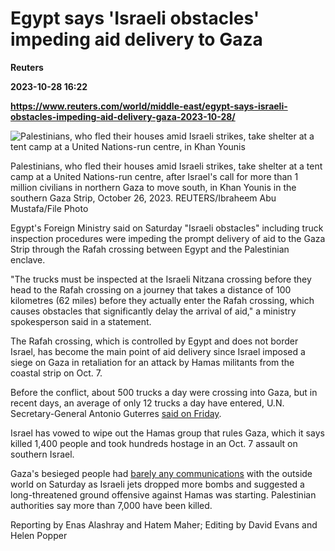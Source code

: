 # Egypt says 'Israeli obstacles' impeding aid delivery to Gaza
**Reuters**

**2023-10-28 16:22**

**https://www.reuters.com/world/middle-east/egypt-says-israeli-obstacles-impeding-aid-delivery-gaza-2023-10-28/**

![Palestinians, who fled their houses amid Israeli strikes, take shelter at a tent camp at a United Nations-run centre, in Khan Younis](https://www.reuters.com/resizer/EXGd7SG-gU3otyqdmR2TA8seYRk=/1920x0/filters:quality(80)/cloudfront-us-east-2.images.arcpublishing.com/reuters/ESLCWWEQG5KYPI5AJBMLUPFGHU.jpg)

Palestinians, who fled their houses amid Israeli strikes, take shelter at a tent camp at a United Nations-run centre, after Israel's call for more than 1 million civilians in northern Gaza to move south, in Khan Younis in the southern Gaza Strip, October 26, 2023. REUTERS/Ibraheem Abu Mustafa/File Photo

Egypt's Foreign Ministry said on Saturday "Israeli obstacles" including truck inspection procedures were impeding the prompt delivery of aid to the Gaza Strip through the Rafah crossing between Egypt and the Palestinian enclave.

"The trucks must be inspected at the Israeli Nitzana crossing before they head to the Rafah crossing on a journey that takes a distance of 100 kilometres (62 miles) before they actually enter the Rafah crossing, which causes obstacles that significantly delay the arrival of aid," a ministry spokesperson said in a statement.

The Rafah crossing, which is controlled by Egypt and does not border Israel, has become the main point of aid delivery since Israel imposed a siege on Gaza in retaliation for an attack by Hamas militants from the coastal strip on Oct. 7.

Before the conflict, about 500 trucks a day were crossing into Gaza, but in recent days, an average of only 12 trucks a day have entered, U.N. Secretary-General Antonio Guterres [said on Friday](https://www.reuters.com/world/middle-east/gaza-aid-monitoring-must-change-allow-more-trucks-un-chief-2023-10-27/).

Israel has vowed to wipe out the Hamas group that rules Gaza, which it says killed 1,400 people and took hundreds hostage in an Oct. 7 assault on southern Israel.

Gaza's besieged people had [barely any communications](https://www.reuters.com/world/middle-east/blackout-disconnects-bombarded-gazans-world-each-other-2023-10-28/) with the outside world on Saturday as Israeli jets dropped more bombs and suggested a long-threatened ground offensive against Hamas was starting. Palestinian authorities say more than 7,000 have been killed.

Reporting by Enas Alashray and Hatem Maher; Editing by David Evans and Helen Popper